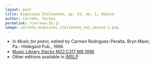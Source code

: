 ```yaml
---
layout: post
title: Esquisses Italiennes, op. 33, no. 1, Venise
author: Carreño, Teresa
permalink: /carreno-33.1/
image: carreno_esquisses_italiennes_no1_venise-1.png
---
```


- In *Music for piano*, edited by Carmen  Rodriguez-Peralta. Bryn Mawr, Pa.: Hildegard Pub., 1996.
- <a href="https://tufts-primo.hosted.exlibrisgroup.com/permalink/f/bnf7qa/01TUN_ALMA21113580720003851" target="_blank">Music Library Stacks M22.C317 M8 1996</a>
- Other editions available in <a href="https://imslp.org/wiki/2_Esquisses_italiennes%2C_Opp.33-34_(Carre%C3%B1o%2C_Teresa)" target="_blank">IMSLP</a>
